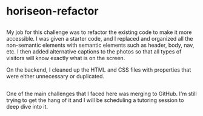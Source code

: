 # horiseon-refactor

##
My job for this challenge was to refactor the existing code to make it more accessible. I was given a starter code, and I replaced and organized all the non-semantic elements with semantic elements such as header, body, nav, etc. I then added alternative captions to the photos so that all types of visitors will know exactly what is on the screen.

On the backend, I cleaned up the HTML and CSS files with properties that were either unnecessary or duplicated. 

## 
One of the main challenges that I faced here was merging to GitHub. I'm still trying to get the hang of it and I will be scheduling a tutoring session to deep dive into it. 

